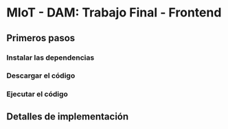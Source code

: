 MIoT - DAM: Trabajo Final - Frontend
=======================

## Primeros pasos

### Instalar las dependencias

### Descargar el código

### Ejecutar el código

## Detalles de implementación

